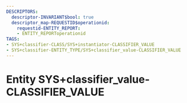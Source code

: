 ```yaml
---
DESCRIPTORS:
  descriptor-INVARIANT$bool: true
  descriptor_map-REQUESTID$operationid:
    requestid-ENTITY_REPORT:
    - ENTITY_REPORToperationid
TAGS:
- SYS+classifier-CLASS/SYS+instantiator-CLASSIFIER_VALUE
- SYS+classifier-ENTITY_TYPE/SYS+classifier_value-CLASSIFIER_VALUE
---
```

# Entity SYS+classifier_value-CLASSIFIER_VALUE

